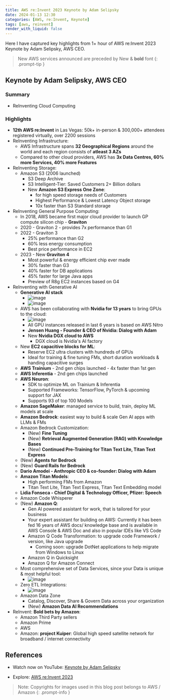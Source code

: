 ```yaml
---
title: AWS re:Invent 2023 Keynote by Adam Selipsky
date: 2024-01-13 12:30
categories: [AWS, re:Invent, Keynote]
tags: [aws, reinvent]
render_with_liquid: false
---
```


Here I have captured key highlights from 1+ hour of AWS re:Invent 2023 Keynote by Adam Selipsky, AWS CEO. 

> New AWS services announced are preceded by New &amp; **bold** font
{: .prompt-tip }

## Keynote by Adam Selipsky, AWS CEO

### Summary

- ReInventing Cloud Computing

### Highlights

- **12th AWS re:Invent** in Las Vegas: 50k+ in-person & 300,000+ attendees registered virtually, over 2200 sessions
- ReInventing Infrastructure:
    - AWS Infrastructure spans **32 Geographical Regions** around the world and each region consists of **atleast 3 AZs**
    - Compared to other cloud providers, AWS has **3x Data Centres, 60% more Services, 40% more Features**
- ReInventing Storage:
    - Amazon S3 (2006 launched)
        - S3 Deep Archive
        - S3 Intelligent-Tier: Saved Customers 2+ Billion dollars
        - New **Amazon S3 Express One Zone**:
            - for high speed storage needs of Customers
            - Highest Performance & Lowest Latency Object storage
            - 10x faster than S3 Standard storage
- ReInventing General Purpose Computing:
    - In 2018, AWS became first major cloud provider to launch GP compute silicon chip - **Graviton**
    - 2020 - Graviton 2 - provides 7x performance than G1
    - 2022 - Graviton 3
        - 25% performance than G2
        - 60% less energy consumption
        - Best price performance in EC2
    - 2023 - New **Graviton 4**
        - Most powerful & energy efficient chip ever made
        - 30% faster than G3
        - 40% faster for DB applications
        - 45% faster for large Java apps
        - Preview of R8g EC2 instances based on G4
- ReInventing with Generative AI
    - **Generative AI stack**
        - ![image](/assets/img/posts/2024-01-13-aws-reinvent-2023-keynote-adam-selipsky/gen-ai-stack-1.jpeg)
        - ![image](/assets/img/posts/2024-01-13-aws-reinvent-2023-keynote-adam-selipsky/gen-ai-stack-2.jpeg)
    - AWS has been collaborating with **Nvidia for 13 years** to bring GPUs to the cloud:
        - ![image](/assets/img/posts/2024-01-13-aws-reinvent-2023-keynote-adam-selipsky/aws-nvidia-collab.jpeg)
        - All GPU instances released in last 6 years is based on AWS Nitro
        - **Jensen Huang - Founder & CEO of Nvidia: Dialog with Adam**
        - New **Nvidia DGX cloud to AWS**
            - DGX cloud is Nvidia's AI factory
    - New **EC2 capacitive blocks for ML**:
        - Reserve EC2 ultra clusters with hundreds of GPUs
        - Ideal for training & fine tuning FMs, short duration workloads & handing capacitive surges
    - **AWS Trainium** - 2nd gen chips launched - 4x faster than 1st gen
    - **AWS Inferentia** - 2nd gen chips launched
    - **AWS Neuron**:
        - SDK to optimize ML on Trainium & Inferentia
        - Supported Frameworks: TensorFlow, PyTorch & upcoming support for JAX
        - Supports 93 of top 100 Models
    - **Amazon SageMaker**: managed service to build, train, deploy ML models at scale
    - **Amazon Bedrock**: easiest way to build & scale Gen AI apps with LLMs & FMs
    - Amazon Bedrock Customization:
        - (New) **Fine Tuning**
        - (New) **Retrieval Augmented Generation (RAG) with Knowledge Bases**
        - (New) **Continued Pre-Training for Titan Text Lite, Titan Text Express**
    - (New) **Agents for Bedrock**
    - (New) **Guard Rails for Bedrock**
    - **Dario Amodei - Anthropic CEO & co-founder: Dialog with Adam**
    - **Amazon Titan Models**: 
        - High performing FMs from Amazon
        - Titan Text Lite, Titan Text Express, Titan Text Embedding model
    - **Lidia Fonseca - Chief Digital & Technology Officer, Pfizer: Speech**
    - Amazon Code Whisperer
    - (New) **Amazon Q**: 
        - Gen AI powered assistant for work, that is tailored for your business
        - Your expert assistant for building on AWS: Currently it has been fed 16 years of AWS docs/ knowledge base and is available in AWS Console & AWS Doc and also in popular IDEs like VS Code
        - Amazon Q Code Transformation: to upgrade code Framework / version, like Java upgrade
            - Coming soon: upgrade DotNet applications to help migrate from Windows to Linux
        - Amazon Q in Quicksight
        - Amazon Q for Amazon Connect
    - Most comprehensive set of Data Services, since your Data is unique & most helpful tool:
        - ![image](/assets/img/posts/2024-01-13-aws-reinvent-2023-keynote-adam-selipsky/aws-data-services.jpeg)
    - Zero ETL Integrations:
        - ![image](/assets/img/posts/2024-01-13-aws-reinvent-2023-keynote-adam-selipsky/zero-etl-integrations.jpeg)
    - Amazon Data Zone
        - Catalog, Discover, Share & Govern Data across your organization
        - (New) **Amazon Data AI Recommendations**
- ReInvent: **Bold bets by Amazon**:
    - Amazon Third Party sellers
    - Amazon Prime
    - AWS
    - Amazon: **project Kuiper**: Global high speed satellite network for broadband / internet connectivity

## References

- Watch now on YouTube: <a href="https://youtu.be/PMfn9_nTDbM?si=NraTQcVO_pPS-l-V" target="_blank">Keynote by Adam Selipsky</a>

- Explore: <a href="https://reinvent.awsevents.com/keynotes/" target="_blank">AWS re:Invent 2023</a>

> Note: Copyrights for images used in this blog post belongs to AWS / Amazon
{: .prompt-info }